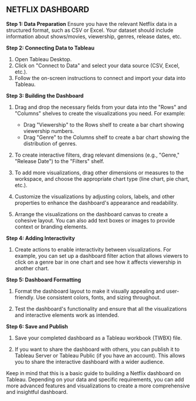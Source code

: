 ## NETFLIX DASHBOARD 

**Step 1: Data Preparation**
Ensure you have the relevant Netflix data in a structured format, such as CSV or Excel. Your dataset should include information about shows/movies, viewership, genres, release dates, etc.

**Step 2: Connecting Data to Tableau**
1. Open Tableau Desktop.
2. Click on "Connect to Data" and select your data source (CSV, Excel, etc.).
3. Follow the on-screen instructions to connect and import your data into Tableau.

**Step 3: Building the Dashboard**
1. Drag and drop the necessary fields from your data into the "Rows" and "Columns" shelves to create the visualizations you need. For example:
   - Drag "Viewership" to the Rows shelf to create a bar chart showing viewership numbers.
   - Drag "Genre" to the Columns shelf to create a bar chart showing the distribution of genres.

2. To create interactive filters, drag relevant dimensions (e.g., "Genre," "Release Date") to the "Filters" shelf.

3. To add more visualizations, drag other dimensions or measures to the workspace, and choose the appropriate chart type (line chart, pie chart, etc.).

4. Customize the visualizations by adjusting colors, labels, and other properties to enhance the dashboard's appearance and readability.

5. Arrange the visualizations on the dashboard canvas to create a cohesive layout. You can also add text boxes or images to provide context or branding elements.

**Step 4: Adding Interactivity**
1. Create actions to enable interactivity between visualizations. For example, you can set up a dashboard filter action that allows viewers to click on a genre bar in one chart and see how it affects viewership in another chart.

**Step 5: Dashboard Formatting**
1. Format the dashboard layout to make it visually appealing and user-friendly. Use consistent colors, fonts, and sizing throughout.

2. Test the dashboard's functionality and ensure that all the visualizations and interactive elements work as intended.

**Step 6: Save and Publish**
1. Save your completed dashboard as a Tableau workbook (TWBX) file.

2. If you want to share the dashboard with others, you can publish it to Tableau Server or Tableau Public (if you have an account). This allows you to share the interactive dashboard with a wider audience.

Keep in mind that this is a basic guide to building a Netflix dashboard on Tableau. Depending on your data and specific requirements, you can add more advanced features and visualizations to create a more comprehensive and insightful dashboard.
